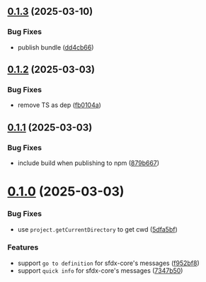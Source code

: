 ## [0.1.3](https://github.com/cristiand391/typescript-sf-plugin/compare/0.1.2...0.1.3) (2025-03-10)


### Bug Fixes

* publish bundle ([dd4cb66](https://github.com/cristiand391/typescript-sf-plugin/commit/dd4cb66792a5c6f7e776731bae523f3387f566ce))



## [0.1.2](https://github.com/cristiand391/typescript-sf-plugin/compare/0.1.1...0.1.2) (2025-03-03)


### Bug Fixes

* remove TS as dep ([fb0104a](https://github.com/cristiand391/typescript-sf-plugin/commit/fb0104ad67f23a11032b862d69fc20629699d781))



## [0.1.1](https://github.com/cristiand391/typescript-sf-plugin/compare/0.1.0...0.1.1) (2025-03-03)


### Bug Fixes

* include build when publishing to npm ([879b667](https://github.com/cristiand391/typescript-sf-plugin/commit/879b6671bfd35e31b65432b174e34d7b49c86b07))



# [0.1.0](https://github.com/cristiand391/typescript-sf-plugin/compare/7347b50cb13b15dbf2dcda4e503b7ba3ee00876b...0.1.0) (2025-03-03)


### Bug Fixes

* use `project.getCurrentDirectory` to get cwd ([5dfa5bf](https://github.com/cristiand391/typescript-sf-plugin/commit/5dfa5bfd17b512522693fc28760dbca96c844d4e))


### Features

* support `go to definition` for sfdx-core's messages ([f952bf8](https://github.com/cristiand391/typescript-sf-plugin/commit/f952bf80d524a9c40bbc83d6903ffb871883341d))
* support `quick info` for sfdx-core's messages ([7347b50](https://github.com/cristiand391/typescript-sf-plugin/commit/7347b50cb13b15dbf2dcda4e503b7ba3ee00876b))




